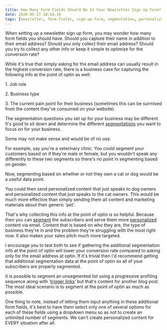 ```yaml
---
title: How Many Form Fields Should Be In Your Newsletter Sign Up Form?
date: 2020-05-27 18:54:19
tags: [newsletter, form-fields, sign-up-form, segmentation, personalization]
---
```


When setting up a newsletter sign up form, you may wonder how many form fields you should have. Should you capture their name in addition to their email address? Should you only collect their email address? Should you try to collect any other info or keep it simple to optimize for the conversion rate?

While it's true that simply asking for the email address can usually result in the highest conversion rate, there is a business case for capturing the following info at the point of optin as well:

1\. Job role

2\. Business type

3\. The current pain point for their business (sometimes this can be surmised from the content they've consumed on your website).

The segmentation questions you set up for your business may be different. It's good to sit down and determine the different [segmentations][3] you want to focus on for your business.

Some may not make sense and would be of no use.

For example, say you're a veterinary clinic. You could segment your customers based on if they're male or female, but you wouldn't speak any differently to these two segments so there's no point in segmenting based on gender.

Now, segmenting based on whether or not they own a cat or dog would be a useful data point.

You could then send personalized content that just speaks to dog owners and personalized content that just speaks to the cat owners. This would be much more effective than simply sending them all content and marketing materials about their generic 'pet'.

That's why collecting this info at the point of optin is so helpful. Because then you can [segment][1] the subscribers and serve them more [personalized][2] content via email. Content that is based on who they are, the type of business they're in and the problem they're struggling with the most right now. It also makes your sales pitch much more targeted.

I encourage you to test both to see if gathering the additional segmentation info at the point of optin will lower your conversion rate compared to asking only for the email address at optin. If it's trivial then I'd recommend getting that additional segmentation data at the point of optin so all of your subscribers are properly segmented.

It is possible to segment an unsegmented list using a progressive profiling sequence along with '[trigger links][4]' but that's content for another blog post. The most ideal scenario is to segment at the point of optin as much as possible.

One thing to note, instead of letting them input anything in these additional form fields, it's best to have them select only one of several options for each of these fields using a dropdown menu so as not to create an unlimited number of segments. We can't create personalized content for EVERY situation after all.

[1]: https://en.wikipedia.org/wiki/Market_segmentation
[2]: https://en.wikipedia.org/wiki/Personalization
[3]: https://en.wikipedia.org/wiki/Market_segmentation
[4]: https://www.drip.com/learn/docs/guides/trigger-links